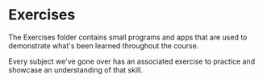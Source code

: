 Exercises  
====================

The Exercises folder contains small programs and apps that are used to demonstrate what's been learned throughout the course. 

Every subject we've gone over has an associated exercise to practice and showcase an understanding of that skill.  